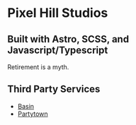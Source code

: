 # Pixel Hill Studios

## Built with Astro, SCSS, and Javascript/Typescript

Retirement is a myth.

## Third Party Services

- [Basin](https://usebasin.com/guides/static/astro)
- [Partytown](https://docs.astro.build/en/guides/integrations-guide/partytown/)